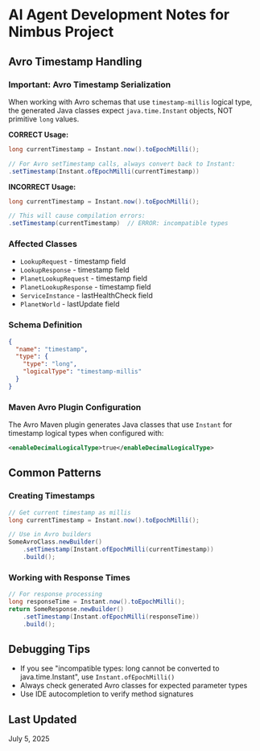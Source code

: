 # AI Agent Development Notes for Nimbus Project

## Avro Timestamp Handling

### Important: Avro Timestamp Serialization

When working with Avro schemas that use `timestamp-millis` logical type, the generated Java classes expect `java.time.Instant` objects, NOT primitive `long` values.

**CORRECT Usage:**
```java
long currentTimestamp = Instant.now().toEpochMilli();

// For Avro setTimestamp calls, always convert back to Instant:
.setTimestamp(Instant.ofEpochMilli(currentTimestamp))
```

**INCORRECT Usage:**
```java
long currentTimestamp = Instant.now().toEpochMilli();

// This will cause compilation errors:
.setTimestamp(currentTimestamp)  // ERROR: incompatible types
```

### Affected Classes
- `LookupRequest` - timestamp field
- `LookupResponse` - timestamp field  
- `PlanetLookupRequest` - timestamp field
- `PlanetLookupResponse` - timestamp field
- `ServiceInstance` - lastHealthCheck field
- `PlanetWorld` - lastUpdate field

### Schema Definition
```json
{
  "name": "timestamp",
  "type": {
    "type": "long",
    "logicalType": "timestamp-millis"
  }
}
```

### Maven Avro Plugin Configuration
The Avro Maven plugin generates Java classes that use `Instant` for timestamp logical types when configured with:
```xml
<enableDecimalLogicalType>true</enableDecimalLogicalType>
```

## Common Patterns

### Creating Timestamps
```java
// Get current timestamp as millis
long currentTimestamp = Instant.now().toEpochMilli();

// Use in Avro builders
SomeAvroClass.newBuilder()
    .setTimestamp(Instant.ofEpochMilli(currentTimestamp))
    .build();
```

### Working with Response Times
```java
// For response processing
long responseTime = Instant.now().toEpochMilli();
return SomeResponse.newBuilder()
    .setTimestamp(Instant.ofEpochMilli(responseTime))
    .build();
```

## Debugging Tips
- If you see "incompatible types: long cannot be converted to java.time.Instant", use `Instant.ofEpochMilli()`
- Always check generated Avro classes for expected parameter types
- Use IDE autocompletion to verify method signatures

## Last Updated
July 5, 2025
